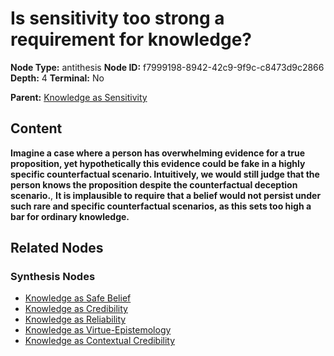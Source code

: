 # Is sensitivity too strong a requirement for knowledge?

**Node Type:** antithesis
**Node ID:** f7999198-8942-42c9-9f9c-c8473d9c2866
**Depth:** 4
**Terminal:** No

**Parent:** [Knowledge as Sensitivity](knowledge-as-sensitivity-synthesis-0b05e163-e491-4833-b486-a2b3f164a50d.md)

## Content

**Imagine a case where a person has overwhelming evidence for a true proposition, yet hypothetically this evidence could be fake in a highly specific counterfactual scenario. Intuitively, we would still judge that the person knows the proposition despite the counterfactual deception scenario.**, **It is implausible to require that a belief would not persist under such rare and specific counterfactual scenarios, as this sets too high a bar for ordinary knowledge.**

## Related Nodes

### Synthesis Nodes

- [Knowledge as Safe Belief](knowledge-as-safe-belief-synthesis-e2aedc74-1ad8-4712-9d91-a22d547d5996.md)
- [Knowledge as Credibility](knowledge-as-credibility-synthesis-314c2e9d-bec6-44b1-897f-883a7b6ca0e5.md)
- [Knowledge as Reliability](knowledge-as-reliability-synthesis-59767e44-fd5f-4c07-b496-adad1c22c254.md)
- [Knowledge as Virtue-Epistemology](knowledge-as-virtue-epistemology-synthesis-11579ebb-4b41-4d2d-9886-026fb6838d42.md)
- [Knowledge as Contextual Credibility](knowledge-as-contextual-credibility-synthesis-a3461bf7-3380-4e89-a57a-434835499094.md)
